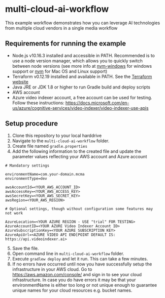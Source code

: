 # multi-cloud-ai-workflow

This example workflow demonstrates how you can leverage AI technologies from multiple cloud vendors in a single media workflow

## Requirements for running the example
* Node.js v10.16.3 installed and accessible in PATH. Recommended is to use a node version manager, which allows you to quickly switch between node versions (see more info at [nvm-windows](https://github.com/coreybutler/nvm-windows) for windows support or [nvm](https://github.com/creationix/nvm) for Mac OS and Linux support)
* Terraform v0.12.19 installed and available in PATH. See the [Terraform website](https://www.terraform.io/)
* Java JRE or JDK 1.8 or higher to run Gradle build and deploy scripts
* AWS account
* Azure video indexer account, a free account can be used for testing. Follow these instructions: https://docs.microsoft.com/en-us/azure/cognitive-services/video-indexer/video-indexer-use-apis

## Setup procedure
1. Clone this repository to your local harddrive
2. Navigate to the `multi-cloud-ai-workflow` folder.
3. Create file named `gradle.properties`
4. Add the following information to the created file and update the parameter values reflecting your AWS account and Azure account 
```
# Mandatory settings

environmentName=com.your-domain.mcma
environmentType=dev

awsAccountId=<YOUR_AWS_ACCOUNT_ID>
awsAccessKey=<YOUR_AWS_ACCESS_KEY>
awsSecretKey=<YOUR_AWS_SECRET_KEY>
awsRegion=<YOUR_AWS_REGION>

# Optional settings, though without configuration some features may not work

AzureLocation=<YOUR AZURE REGION - USE "trial" FOR TESTING>
AzureAccountID=<YOUR AZURE Video Indexer Account ID> 
AzureSubscriptionKey=<YOUR AZURE SUBSCRIPTION KEY>
AzureApiUrl=<AZURE VIDEO API END[POINT DEFAULT IS: https://api.videoindexer.ai>
```

5. Save the file.
6. Open command line in `multi-cloud-ai-workflow` folder.
7. Execute `gradlew deploy` and let it run. This can take a few minutes.
8. If no errors have occurred until now you have successfully setup the infrastructure in your AWS cloud. Go to https://aws.amazon.com/console/ and sign in to see your cloud infrastructure. In case you do have errors it may be that your environmentName is either too long or not unique enough to guarantee unique names for your cloud resources e.g. bucket names.

